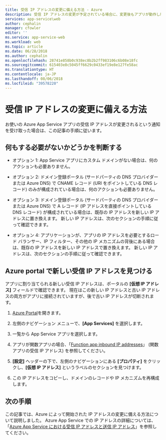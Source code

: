 ```yaml
---
title: 受信 IP アドレスの変更に備える方法 - Azure
description: 受信 IP アドレスの変更が予定されている場合に、変更後もアプリが動作し続けるようにするための方法を説明します。
services: app-service\web
author: cephalin
manager: cfowler
editor: ''
ms.service: app-service-web
ms.workload: web
ms.topic: article
ms.date: 06/28/2018
ms.author: cephalin
ms.openlocfilehash: 28741e858b0c938ec8b2b2ff983106c6b08e18fc
ms.sourcegitcommit: 615403e8c5045ff6629c0433ef19e8e127fe58ac
ms.translationtype: HT
ms.contentlocale: ja-JP
ms.lasthandoff: 08/06/2018
ms.locfileid: "39578220"
---
```

# <a name="how-to-prepare-for-an-inbound-ip-address-change"></a>受信 IP アドレスの変更に備える方法

お使いの Azure App Service アプリの受信 IP アドレスが変更されるという通知を受け取った場合は、この記事の手順に従います。

## <a name="determine-if-you-have-to-do-anything"></a>何もする必要がないかどうかを判断する

* オプション 1: App Service アプリにカスタム ドメインがない場合は、何のアクションも必要ありません。

* オプション 2: ドメイン登録ポータル (サードパーティの DNS プロバイダーまたは Azure DNS) で CNAME レコード (URI をポイントしている DNS レコード) のみが構成されている場合は、何のアクションも必要ありません。

* オプション 3: ドメイン登録ポータル (サードパーティの DNS プロバイダーまたは Azure DNS) で A レコード (IP アドレスを直接ポイントしている DNS レコード) が構成されている場合は、既存の IP アドレスを新しい IP アドレスに置き換えます。 新しい IP アドレスは、次のセクションの手順に従って確認できます。

* オプション 4: アプリケーションが、アプリの IP アドレスを必要とするロード バランサー、IP フィルター、その他の IP メカニズムの背後にある場合は、既存の IP アドレスを新しい IP アドレスで置き換えます。 新しい IP アドレスは、次のセクションの手順に従って確認できます。

## <a name="find-the-new-inbound-ip-address-in-the-azure-portal"></a>Azure portal で新しい受信 IP アドレスを見つける

アプリに割り当てられる新しい受信 IP アドレスは、ポータルの **[仮想 IP アドレス]** フィールドで確認できます。 現在はこの新しい IP アドレスと古い IP アドレスの両方がアプリに接続されていますが、後で古い IP アドレスが切断されます。

1.  [Azure Portal](https://portal.azure.com)を開きます。

2.  左側のナビゲーション メニューで、**[App Services]** を選択します。

3.  一覧から App Service アプリを選択します。

4.  アプリが関数アプリの場合、「[Function app inbound IP addresses](../azure-functions/ip-addresses.md#function-app-inbound-ip-address)」 (関数アプリの受信 IP アドレス) を参照してください。

4.  **[設定]** ヘッダーの下で、左側のナビゲーションにある **[プロパティ]** をクリックし、**[仮想 IP アドレス]** というラベルのセクションを見つけます。

5. この IP アドレスをコピーし、ドメインのレコードや IP メカニズムを再構成します。

## <a name="next-steps"></a>次の手順

この記事では、Azure によって開始された IP アドレスの変更に備える方法について説明しました。 Azure App Service での IP アドレスの詳細については、「[Azure App Service における受信 IP アドレスと送信 IP アドレス](app-service-ip-addresses.md)」を参照してください。
